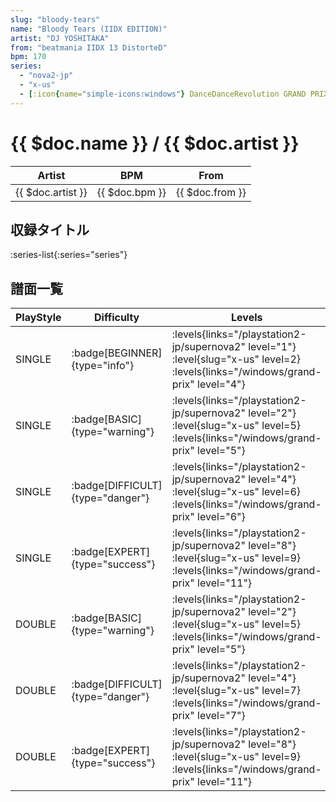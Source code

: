```yaml
---
slug: "bloody-tears"
name: "Bloody Tears (IIDX EDITION)"
artist: "DJ YOSHITAKA"
from: "beatmania IIDX 13 DistorteD"
bpm: 170
series:
  - "nova2-jp"
  - "x-us"
  - [:icon{name="simple-icons:windows"} DanceDanceRevolution GRAND PRIX](/windows/grand-prix)
---
```


# {{ $doc.name }} / {{ $doc.artist }}

|Artist|BPM|From|
|------|---|----|
|{{ $doc.artist }}|{{ $doc.bpm }}|{{ $doc.from }}|

## 収録タイトル

:series-list{:series="series"}

## 譜面一覧

|PlayStyle|Difficulty|Levels|Notes|Movie|
|---------|----------|------|-----|-----|
|SINGLE| :badge[BEGINNER]{type="info"}| :levels{links="/playstation2-jp/supernova2" level="1"} :level{slug="x-us" level=2}  :levels{links="/windows/grand-prix" level="4"}|101/0||
|SINGLE| :badge[BASIC]{type="warning"}| :levels{links="/playstation2-jp/supernova2" level="2"} :level{slug="x-us" level=5}  :levels{links="/windows/grand-prix" level="5"}|139/0||
|SINGLE| :badge[DIFFICULT]{type="danger"}| :levels{links="/playstation2-jp/supernova2" level="4"} :level{slug="x-us" level=6}  :levels{links="/windows/grand-prix" level="6"}|189/4||
|SINGLE| :badge[EXPERT]{type="success"}| :levels{links="/playstation2-jp/supernova2" level="8"} :level{slug="x-us" level=9}  :levels{links="/windows/grand-prix" level="11"}|265/0||
|DOUBLE| :badge[BASIC]{type="warning"}| :levels{links="/playstation2-jp/supernova2" level="2"} :level{slug="x-us" level=5}  :levels{links="/windows/grand-prix" level="5"}|149/0||
|DOUBLE| :badge[DIFFICULT]{type="danger"}| :levels{links="/playstation2-jp/supernova2" level="4"} :level{slug="x-us" level=7}  :levels{links="/windows/grand-prix" level="7"}|177/24||
|DOUBLE| :badge[EXPERT]{type="success"}| :levels{links="/playstation2-jp/supernova2" level="8"} :level{slug="x-us" level=9}  :levels{links="/windows/grand-prix" level="11"}|271/0||

